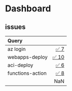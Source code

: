 # Dashboard

## issues

| Query |  |
|:------|-:|
| az login | [✅ 7](https://github.com/Azure/login/issues?q=is%3Aopen%20is%3Aissue%20created%3A%3E2020-05-19) |
| webapps-deploy | [✅ 10](https://github.com/Azure/webapps-deploy/issues?q=is%3Aopen%20is%3Aissue%20created%3A%3E2020-05-19) |
| aci-deploy | [✅ 6](https://github.com/Azure/aci-deploy/issues?q=is%3Aopen%20is%3Aissue%20created%3A%3E2020-05-19) |
| functions-action | [✅ 8](https://github.com/Azure/functions-action/issues?q=is%3Aopen%20is%3Aissue%20created%3A%3E2020-05-19) |
|  | NaN |

